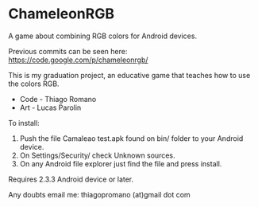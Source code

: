 ChameleonRGB
============

A game about combining RGB colors for Android devices.

Previous commits can be seen here: https://code.google.com/p/chameleonrgb/

This is my graduation project, an educative game that teaches how to use the colors RGB.

* Code - Thiago Romano
* Art - Lucas Parolin

To install:  
1. Push the file Camaleao test.apk found on bin/ folder to your Android device.  
2. On Settings/Security/ check Unknown sources.  
3. On any Android file explorer just find the file and press install.  

Requires 2.3.3 Android device or later.  

Any doubts email me: thiagopromano (at)gmail dot com
